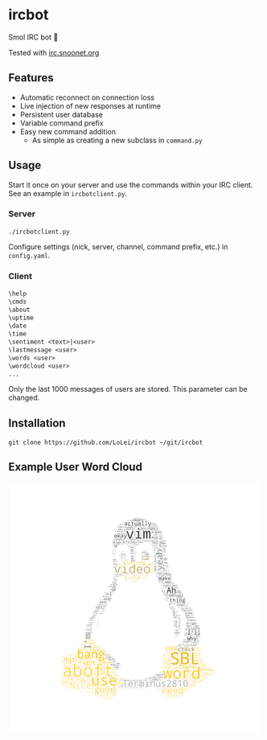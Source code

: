 # ircbot
Smol IRC bot :robot:

Tested with [irc.snoonet.org](https://snoonet.org/)

## Features
* Automatic reconnect on connection loss
* Live injection of new responses at runtime
* Persistent user database
* Variable command prefix
* Easy new command addition
  * As simple as creating a new subclass in `command.py`

## Usage
Start it once on your server and use the commands within your IRC client.  
See an example in `ircbotclient.py`.

### Server
```
./ircbotclient.py
```
Configure settings (nick, server, channel, command prefix, etc.) in `config.yaml`.

### Client
```
\help
\cmds
\about
\uptime
\date
\time
\sentiment <text>|<user>
\lastmessage <user>
\words <user>
\wordcloud <user>
...
```
Only the last 1000 messages of users are stored. This parameter can be changed.

## Installation
```
git clone https://github.com/LoLei/ircbot ~/git/ircbot
```

## Example User Word Cloud
<p align="center">
  <img width="500" height="500" src="https://raw.githubusercontent.com/LoLei/ircbot/master/images/wctux.png">
</p>

